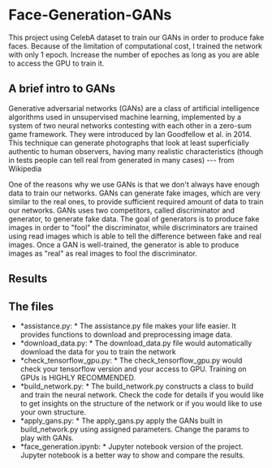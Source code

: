 # Face-Generation-GANs

This project using CelebA dataset to train our GANs in order to produce fake faces. Because of the limitation of computational cost, I trained the network with only 1 epoch. Increase the number of epoches as long as you are able to access the GPU to train it.

## A brief intro to GANs
Generative adversarial networks (GANs) are a class of artificial intelligence algorithms used in unsupervised machine learning, implemented by a system of two neural networks contesting with each other in a zero-sum game framework. They were introduced by Ian Goodfellow et al. in 2014. This technique can generate photographs that look at least superficially authentic to human observers, having many realistic characteristics (though in tests people can tell real from generated in many cases) --- from Wikipedia

One of the reasons why we use GANs is that we don't always have enough data to train our networks. GANs can generate fake images, which are very similar to the real ones, to provide sufficient required amount of data to train our networks. GANs uses two competitors, called discriminator and generator, to generate fake data. The goal of generators is to produce fake images in order to "fool" the discriminator, while discriminators are trained using read images which is able to tell the difference between fake and real images. Once a GAN is well-trained, the generator is able to produce images as "real" as real images to fool the discriminator.

## Results


## The files
* *assistance.py: * The assistance.py file makes your life easier. It provides functions to download and preprocessing image data.
* *download_data.py: * The download_data.py file would automatically download the data for you to train the network
* *check_tensorflow_gpu.py: * The check_tensorflow_gpu.py would check your tensorflow version and your access to GPU. Training on GPUs is HIGHLY RECOMMENDED.
* *build_network.py: * The build_network.py constructs a class to build and train the neural network. Check the code for details if you would like to get insights on the structure of the network or if you would like to use your own structure.
* *apply_gans.py: * The apply_gans.py apply the GANs built in build_network.py using assigned parameters. Change the params to play with GANs.
* *face_generation.ipynb: * Jupyter notebook version of the project. Jupyter notebook is a better way to show and compare the results.
